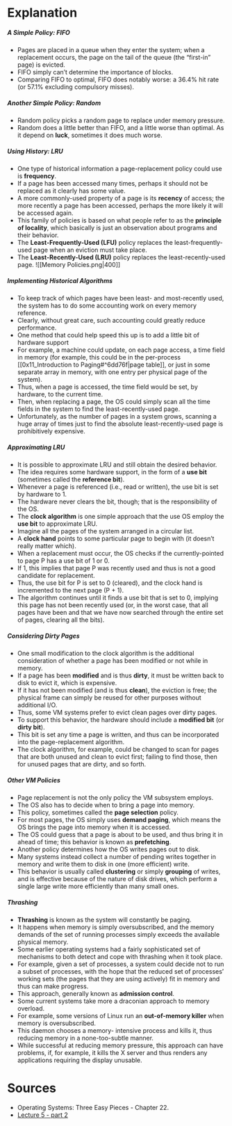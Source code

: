 # Explanation
##### A Simple Policy: FIFO
- Pages are placed in a queue when they enter the system; when a replacement occurs, the page on the tail of the queue (the “first-in” page) is evicted.
- FIFO simply can’t determine the importance of blocks.
- Comparing FIFO to optimal, FIFO does notably worse: a 36.4% hit rate (or 57.1% excluding compulsory misses). 
##### Another Simple Policy: Random
- Random policy picks a random page to replace under memory pressure.
- Random does a little better than FIFO, and a little worse than optimal. As it depend on **luck**, sometimes it does much worse.
##### Using History: LRU
- One type of historical information a page-replacement policy could use is **frequency**.
- If a page has been accessed many times, perhaps it should not be replaced as it clearly has some value.
- A more commonly-used property of a page is its **recency** of access; the more recently a page has been accessed, perhaps the more likely it will be accessed again.
- This family of policies is based on what people refer to as the **principle of locality**, which basically is just an observation about programs and their behavior.
- The **Least-Frequently-Used (LFU)** policy replaces the least-frequently-used page when an eviction must take place.
- The **Least-Recently-Used (LRU)** policy replaces the least-recently-used page.
	 ![[Memory Policies.png|400]]
##### Implementing Historical Algorithms
- To keep track of which pages have been least- and most-recently used, the system has to do some accounting work on every memory reference. 
- Clearly, without great care, such accounting could greatly reduce performance.
- One method that could help speed this up is to add a little bit of hardware support
- For example, a machine could update, on each page access, a time field in memory (for example, this could be in the per-process [[0x11_Introduction to Paging#^6dd76f|page table]], or just in some separate array in memory, with one entry per physical page of the system).
- Thus, when a page is accessed, the time field would be set, by hardware, to the current time. 
- Then, when replacing a page, the OS could simply scan all the time fields in the system to find the least-recently-used page.
- Unfortunately, as the number of pages in a system grows, scanning a huge array of times just to find the absolute least-recently-used page is prohibitively expensive. 
##### Approximating LRU
- It is possible to approximate LRU and still obtain the desired behavior.
- The idea requires some hardware support, in the form of a **use bit** (sometimes called the **reference bit**).
- Whenever a page is referenced (i.e., read or written), the use bit is set by hardware to 1. 
- The hardware never clears the bit, though; that is the responsibility of the OS.
- The **clock algorithm** is one simple approach that the use OS employ the **use bit** to approximate LRU.
- Imagine all the pages of the system arranged in a circular list. 
- A **clock hand** points to some particular page to begin with (it doesn’t really matter which). 
- When a replacement must occur, the OS checks if the currently-pointed to page P has a use bit of 1 or 0. 
- If 1, this implies that page P was recently used and thus is not a good candidate for replacement. 
- Thus, the use bit for P is set to 0 (cleared), and the clock hand is incremented to the next page (P + 1). 
- The algorithm continues until it finds a use bit that is set to 0, implying this page has not been recently used (or, in the worst case, that all pages have been and that we have now searched through the entire set of pages, clearing all the bits).
##### Considering Dirty Pages
- One small modification to the clock algorithm is the additional consideration of whether a page has been modified or not while in memory.
- If a page has been **modified** and is thus **dirty**, it must be written back to disk to evict it, which is expensive. 
- If it has not been modified (and is thus **clean**), the eviction is free; the physical frame can simply be reused for other purposes without additional I/O. 
- Thus, some VM systems prefer to evict clean pages over dirty pages.
- To support this behavior, the hardware should include a **modified bit** (or **dirty bit**).
- This bit is set any time a page is written, and thus can be incorporated into the page-replacement algorithm. 
- The clock algorithm, for example, could be changed to scan for pages that are both unused and clean to evict first; failing to find those, then for unused pages that are dirty, and so forth.
##### Other VM Policies
- Page replacement is not the only policy the VM subsystem employs.
- The OS also has to decide when to bring a page into memory.
- This policy, sometimes called the **page selection** policy.
- For most pages, the OS simply uses **demand paging**, which means the OS brings the page into memory when it is accessed. 
- The OS could guess that a page is about to be used, and thus bring it in ahead of time; this behavior is known as **prefetching**.
- Another policy determines how the OS writes pages out to disk.
- Many systems instead collect a number of pending writes together in memory and write them to disk in one (more efficient) write.
- This behavior is usually called **clustering** or simply **grouping** of writes, and is effective because of the nature of disk drives, which perform a single large write more efficiently than many small ones.
##### Thrashing
- **Thrashing** is known as the system will constantly be paging.
- It happens when memory is simply oversubscribed, and the memory demands of the set of running processes simply exceeds the available physical memory.
- Some earlier operating systems had a fairly sophisticated set of mechanisms to both detect and cope with thrashing when it took place. 
- For example, given a set of processes, a system could decide not to run a subset of processes, with the hope that the reduced set of processes’ working sets (the pages that they are using actively) fit in memory and thus can make progress. 
- This approach, generally known as **admission control**.
- Some current systems take more a draconian approach to memory overload. 
- For example, some versions of Linux run an **out-of-memory killer** when memory is oversubscribed. 
- This daemon chooses a memory- intensive process and kills it, thus reducing memory in a none-too-subtle manner. 
- While successful at reducing memory pressure, this approach can have problems, if, for example, it kills the X server and thus renders any applications requiring the display unusable.
# Sources
- Operating Systems: Three Easy Pieces - Chapter 22.
- [Lecture 5 - part 2](https://www.youtube.com/watch?v=4tPXkN5nRQs)